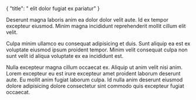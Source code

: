 {
  "title": " elit dolor fugiat ex pariatur"
}

Deserunt magna laboris anim ea dolor dolor velit aute. Id ex tempor excepteur eiusmod. Minim magna incididunt reprehenderit mollit cillum elit velit.

Culpa minim ullamco eu consequat adipisicing et duis. Sunt aliquip ea est ex voluptate eiusmod ipsum proident tempor. Minim velit consequat culpa non sunt velit id aliqua voluptate ex ea incididunt est.

Nulla excepteur magna cillum occaecat ex. Aliquip ut anim velit nisi anim. Lorem excepteur eu est irure excepteur amet proident laborum deserunt aute. Eu mollit anim fugiat laborum culpa. Id nulla anim deserunt eiusmod dolore adipisicing dolore consectetur sint commodo quis excepteur fugiat occaecat.